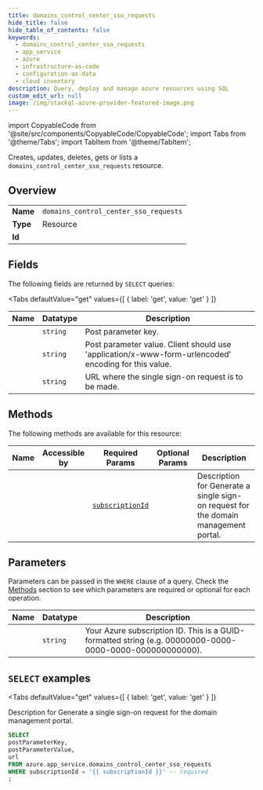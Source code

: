 ```yaml
--- 
title: domains_control_center_sso_requests
hide_title: false
hide_table_of_contents: false
keywords:
  - domains_control_center_sso_requests
  - app_service
  - azure
  - infrastructure-as-code
  - configuration-as-data
  - cloud inventory
description: Query, deploy and manage azure resources using SQL
custom_edit_url: null
image: /img/stackql-azure-provider-featured-image.png
---
```


import CopyableCode from '@site/src/components/CopyableCode/CopyableCode';
import Tabs from '@theme/Tabs';
import TabItem from '@theme/TabItem';

Creates, updates, deletes, gets or lists a <code>domains_control_center_sso_requests</code> resource.

## Overview
<table><tbody>
<tr><td><b>Name</b></td><td><code>domains_control_center_sso_requests</code></td></tr>
<tr><td><b>Type</b></td><td>Resource</td></tr>
<tr><td><b>Id</b></td><td><CopyableCode code="azure.app_service.domains_control_center_sso_requests" /></td></tr>
</tbody></table>

## Fields

The following fields are returned by `SELECT` queries:

<Tabs
    defaultValue="get"
    values={[
        { label: 'get', value: 'get' }
    ]}
>
<TabItem value="get">

<table>
<thead>
    <tr>
    <th>Name</th>
    <th>Datatype</th>
    <th>Description</th>
    </tr>
</thead>
<tbody>
<tr>
    <td><CopyableCode code="postParameterKey" /></td>
    <td><code>string</code></td>
    <td>Post parameter key.</td>
</tr>
<tr>
    <td><CopyableCode code="postParameterValue" /></td>
    <td><code>string</code></td>
    <td>Post parameter value. Client should use 'application/x-www-form-urlencoded' encoding for this value.</td>
</tr>
<tr>
    <td><CopyableCode code="url" /></td>
    <td><code>string</code></td>
    <td>URL where the single sign-on request is to be made.</td>
</tr>
</tbody>
</table>
</TabItem>
</Tabs>

## Methods

The following methods are available for this resource:

<table>
<thead>
    <tr>
    <th>Name</th>
    <th>Accessible by</th>
    <th>Required Params</th>
    <th>Optional Params</th>
    <th>Description</th>
    </tr>
</thead>
<tbody>
<tr>
    <td><a href="#get"><CopyableCode code="get" /></a></td>
    <td><CopyableCode code="select" /></td>
    <td><a href="#parameter-subscriptionId"><code>subscriptionId</code></a></td>
    <td></td>
    <td>Description for Generate a single sign-on request for the domain management portal.</td>
</tr>
</tbody>
</table>

## Parameters

Parameters can be passed in the `WHERE` clause of a query. Check the [Methods](#methods) section to see which parameters are required or optional for each operation.

<table>
<thead>
    <tr>
    <th>Name</th>
    <th>Datatype</th>
    <th>Description</th>
    </tr>
</thead>
<tbody>
<tr id="parameter-subscriptionId">
    <td><CopyableCode code="subscriptionId" /></td>
    <td><code>string</code></td>
    <td>Your Azure subscription ID. This is a GUID-formatted string (e.g. 00000000-0000-0000-0000-000000000000).</td>
</tr>
</tbody>
</table>

## `SELECT` examples

<Tabs
    defaultValue="get"
    values={[
        { label: 'get', value: 'get' }
    ]}
>
<TabItem value="get">

Description for Generate a single sign-on request for the domain management portal.

```sql
SELECT
postParameterKey,
postParameterValue,
url
FROM azure.app_service.domains_control_center_sso_requests
WHERE subscriptionId = '{{ subscriptionId }}' -- required
;
```
</TabItem>
</Tabs>
